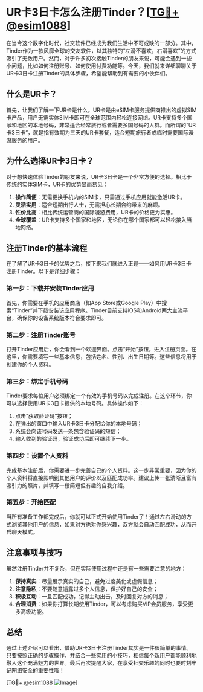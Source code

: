 # UR卡3日卡怎么注册Tinder？[[TG💪+ @esim1088](https://t.me/s/esim1088)]

在当今这个数字化时代，社交软件已经成为我们生活中不可或缺的一部分。其中，Tinder作为一款风靡全球的交友软件，以其独特的“左滑不喜欢，右滑喜欢”的方式吸引了无数用户。然而，对于许多初次接触Tinder的朋友来说，可能会遇到一些小问题，比如如何注册账号、如何使用付费功能等。今天，我们就来详细聊聊关于UR卡3日卡注册Tinder的具体步骤，希望能帮助到有需要的小伙伴们。

## 什么是UR卡？

首先，让我们了解一下UR卡是什么。UR卡是由eSIM卡服务提供商推出的虚拟SIM卡产品，用户无需实体SIM卡即可在全球范围内轻松连接网络。UR卡支持多个国家和地区的本地号码，非常适合经常旅行或者需要多国号码的人群。而所谓的“UR卡3日卡”，就是指有效期为三天的UR卡套餐，适合短期旅行者或临时需要国际漫游服务的用户。

## 为什么选择UR卡3日卡？

对于想快速体验Tinder的朋友来说，UR卡3日卡是一个非常方便的选择。相比于传统的实体SIM卡，UR卡的优势显而易见：

1. **操作简便**：无需更换手机内的SIM卡，只需通过手机应用就能激活UR卡。
2. **灵活实用**：适合短期出行人士，无需担心长期合约带来的麻烦。
3. **性价比高**：相比传统运营商的国际漫游费用，UR卡的价格更为实惠。
4. **全球覆盖**：UR卡支持多个国家和地区，无论你在哪个国家都可以轻松接入当地网络。

## 注册Tinder的基本流程

在了解了UR卡3日卡的优势之后，接下来我们就进入正题——如何用UR卡3日卡注册Tinder。以下是详细步骤：

### 第一步：下载并安装Tinder应用

首先，你需要在手机的应用商店（如App Store或Google Play）中搜索“Tinder”并下载安装该应用程序。Tinder目前支持iOS和Android两大主流平台，确保你的设备系统版本符合要求即可。

### 第二步：注册Tinder账号

打开Tinder应用后，你会看到一个欢迎界面。点击“开始”按钮，进入注册页面。在这里，你需要填写一些基本信息，包括姓名、性别、出生日期等。这些信息将用于创建你的个人资料。

### 第三步：绑定手机号码

Tinder要求每位用户必须绑定一个有效的手机号码以完成注册。在这个环节，你可以选择使用UR卡3日卡提供的本地号码。具体操作如下：

1. 点击“获取验证码”按钮；
2. 在弹出的窗口中输入UR卡3日卡分配给你的本地号码；
3. 系统会向该号码发送一条包含验证码的短信；
4. 输入收到的验证码，验证成功后即可继续下一步。

### 第四步：设置个人资料

完成基本注册后，你需要进一步完善自己的个人资料。这一步非常重要，因为你的个人资料将直接影响到其他用户的评价以及匹配成功率。建议上传一张清晰且富有吸引力的照片，并填写一段简短但有趣的自我介绍。

### 第五步：开始匹配

当所有准备工作都完成后，你就可以正式开始使用Tinder了！通过左右滑动的方式浏览其他用户的信息，如果对方也对你感兴趣，双方就会自动匹配成功，从而开启聊天模式。

## 注意事项与技巧

虽然注册Tinder并不复杂，但在实际使用过程中还是有一些需要注意的地方：

1. **保持真实**：尽量展示真实的自己，避免过度美化或虚假信息；
2. **注意隐私**：不要随意透露过多个人信息，保护好自己的安全；
3. **积极互动**：一旦匹配成功，记得主动出击，及时回复对方的消息；
4. **合理消费**：如果你打算长期使用Tinder，可以考虑购买VIP会员服务，享受更多高级功能。

## 总结

通过上述介绍可以看出，借助UR卡3日卡注册Tinder其实是一件很简单的事情。只要按照正确的步骤操作，并结合一些实用的小技巧，相信每个新用户都能顺利地融入这个充满魅力的世界。最后再次提醒大家，在享受社交乐趣的同时也要时刻牢记网络安全的重要性哦！

[[TG💪+ @esim1088](https://t.me/s/esim1088) ![Image](https://i.postimg.cc/4NQfJmqS/Snipaste-2025-05-13-00-14-12.png)]